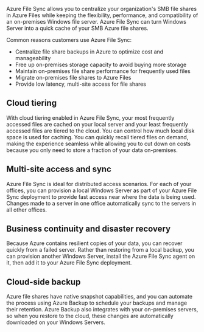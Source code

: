 Azure File Sync allows you to centralize your organization's SMB file shares in Azure Files while keeping the flexibility, performance, and compatibility of an on-premises Windows file server. Azure File Sync can turn Windows Server into a quick cache of your SMB Azure file shares.

Common reasons customers use Azure File Sync:

- Centralize file share backups in Azure to optimize cost and manageability
- Free up on-premises storage capacity to avoid buying more storage
- Maintain on-premises file share performance for frequently used files
- Migrate on-premises file shares to Azure Files
- Provide low latency, multi-site access for file shares

## Cloud tiering

With cloud tiering enabled in Azure File Sync, your most frequently accessed files are cached on your local server and your least frequently accessed files are tiered to the cloud. You can control how much local disk space is used for caching. You can quickly recall tiered files on demand, making the experience seamless while allowing you to cut down on costs because you only need to store a fraction of your data on-premises.

## Multi-site access and sync

Azure File Sync is ideal for distributed access scenarios. For each of your offices, you can provision a local Windows Server as part of your Azure File Sync deployment to provide fast access near where the data is being used. Changes made to a server in one office automatically sync to the servers in all other offices.

## Business continuity and disaster recovery

Because Azure contains resilient copies of your data, you can recover quickly from a failed server. Rather than restoring from a local backup, you can provision another Windows Server, install the Azure File Sync agent on it, then add it to your Azure File Sync deployment.

## Cloud-side backup

Azure file shares have native snapshot capabilities, and you can automate the process using Azure Backup to schedule your backups and manage their retention. Azure Backup also integrates with your on-premises servers, so when you restore to the cloud, these changes are automatically downloaded on your Windows Servers.
